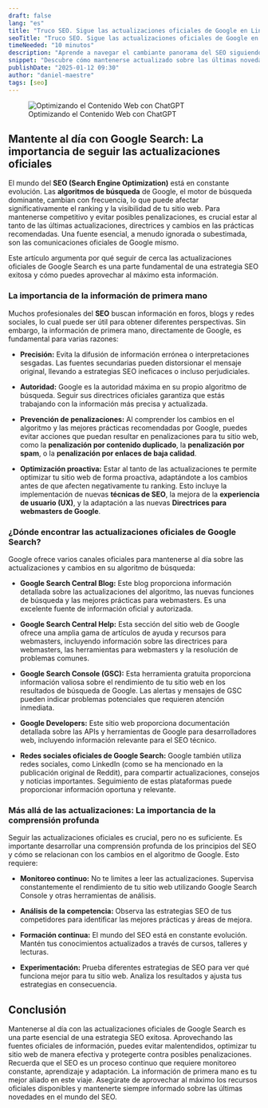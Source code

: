 ```yaml
---
draft: false
lang: "es"
title: "Truco SEO. Sigue las actualizaciones oficiales de Google en LinkedIn"
seoTitle: "Truco SEO. Sigue las actualizaciones oficiales de Google en LinkedIn"
timeNeeded: "10 minutos"
description: "Aprende a navegar el cambiante panorama del SEO siguiendo las actualizaciones oficiales de Google Search. Descubre cómo acceder a información privilegiada, evitar malentendidos y optimizar tu estrategia SEO para obtener mejores resultados."
snippet: "Descubre cómo mantenerse actualizado sobre las últimas novedades de Google Search, incluyendo actualizaciones principales, penalizaciones y mejores prácticas SEO, directamente de la fuente. Este artículo explora la importancia de seguir las comunicaciones oficiales de Google y analiza las implicaciones para profesionales del SEO y propietarios de sitios web."
publishDate: "2025-01-12 09:30"
author: "daniel-maestre"
tags: [seo]
---
```


<figure>
<img class="mx-auto" src="/blogImages/truco-seo-sigue-equipo-google-linkedin.png" title="Optimizando el Contenido Web con ChatGPT" alt="Optimizando el Contenido Web con ChatGPT" loading="lazy"/>
<figcaption class="text-center">Optimizando el Contenido Web con ChatGPT<figcaption>
</figure>

## Mantente al día con Google Search: La importancia de seguir las actualizaciones oficiales

El mundo del **SEO (Search Engine Optimization)** está en constante evolución.  Las **algoritmos de búsqueda** de Google, el motor de búsqueda dominante, cambian con frecuencia,  lo que puede afectar significativamente el ranking y la visibilidad de tu sitio web.  Para mantenerse competitivo y evitar posibles penalizaciones, es crucial estar al tanto de las últimas actualizaciones, directrices y cambios en las prácticas recomendadas.  Una fuente esencial, a menudo ignorada o subestimada, son las comunicaciones oficiales de Google mismo.

Este artículo argumenta por qué seguir de cerca las actualizaciones oficiales de Google Search es una parte fundamental de una estrategia SEO exitosa y cómo puedes aprovechar al máximo esta información.


### La importancia de la información de primera mano

Muchos profesionales del **SEO** buscan información en foros, blogs y redes sociales, lo cual puede ser útil para obtener diferentes perspectivas. Sin embargo, la información de primera mano, directamente de Google, es fundamental para varias razones:

* **Precisión:** Evita la difusión de información errónea o interpretaciones sesgadas. Las fuentes secundarias pueden distorsionar el mensaje original, llevando a estrategias SEO ineficaces o incluso perjudiciales.

* **Autoridad:**  Google es la autoridad máxima en su propio algoritmo de búsqueda.  Seguir sus directrices oficiales garantiza que estás trabajando con la información más precisa y actualizada.

* **Prevención de penalizaciones:** Al comprender los cambios en el algoritmo y las mejores prácticas recomendadas por Google, puedes evitar acciones que puedan resultar en penalizaciones para tu sitio web, como la **penalización por contenido duplicado**, la **penalización por spam**, o la **penalización por enlaces de baja calidad**.

* **Optimización proactiva:**  Estar al tanto de las actualizaciones te permite optimizar tu sitio web de forma proactiva, adaptándote a los cambios antes de que afecten negativamente tu ranking.  Esto incluye la implementación de nuevas **técnicas de SEO**, la mejora de la **experiencia de usuario (UX)**, y la adaptación a las nuevas **Directrices para webmasters de Google**.


### ¿Dónde encontrar las actualizaciones oficiales de Google Search?

Google ofrece varios canales oficiales para mantenerse al día sobre las actualizaciones y cambios en su algoritmo de búsqueda:

* **Google Search Central Blog:** Este blog proporciona información detallada sobre las actualizaciones del algoritmo, las nuevas funciones de búsqueda y las mejores prácticas para webmasters.  Es una excelente fuente de información oficial y autorizada.

* **Google Search Central Help:**  Esta sección del sitio web de Google ofrece una amplia gama de artículos de ayuda y recursos para webmasters, incluyendo información sobre las directrices para webmasters, las herramientas para webmasters y la resolución de problemas comunes.

* **Google Search Console (GSC):** Esta herramienta gratuita proporciona información valiosa sobre el rendimiento de tu sitio web en los resultados de búsqueda de Google.  Las alertas y mensajes de GSC pueden indicar problemas potenciales que requieren atención inmediata.

* **Google Developers:** Este sitio web proporciona documentación detallada sobre las APIs y herramientas de Google para desarrolladores web, incluyendo información relevante para el SEO técnico.

* **Redes sociales oficiales de Google Search:** Google también utiliza redes sociales, como LinkedIn (como se ha mencionado en la publicación original de Reddit), para compartir actualizaciones, consejos y noticias importantes.  Seguimiento de estas plataformas puede proporcionar información oportuna y relevante.

###  Más allá de las actualizaciones: La importancia de la comprensión profunda

Seguir las actualizaciones oficiales es crucial, pero no es suficiente.  Es importante desarrollar una comprensión profunda de los principios del SEO y cómo se relacionan con los cambios en el algoritmo de Google. Esto requiere:

* **Monitoreo continuo:**  No te limites a leer las actualizaciones.  Supervisa constantemente el rendimiento de tu sitio web utilizando Google Search Console y otras herramientas de análisis.

* **Análisis de la competencia:**  Observa las estrategias SEO de tus competidores para identificar las mejores prácticas y áreas de mejora.

* **Formación continua:**  El mundo del SEO está en constante evolución.  Mantén tus conocimientos actualizados a través de cursos, talleres y lecturas.

* **Experimentación:**  Prueba diferentes estrategias de SEO para ver qué funciona mejor para tu sitio web.  Analiza los resultados y ajusta tus estrategias en consecuencia.

## Conclusión

Mantenerse al día con las actualizaciones oficiales de Google Search es una parte esencial de una estrategia SEO exitosa.  Aprovechando las fuentes oficiales de información, puedes evitar malentendidos, optimizar tu sitio web de manera efectiva y protegerte contra posibles penalizaciones.  Recuerda que el SEO es un proceso continuo que requiere monitoreo constante, aprendizaje y adaptación.  La información de primera mano es tu mejor aliado en este viaje.  Asegúrate de aprovechar al máximo los recursos oficiales disponibles y mantenerte siempre informado sobre las últimas novedades en el mundo del SEO.
